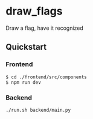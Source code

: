 # draw_flags
Draw a flag, have it recognized

## Quickstart


### Frontend
```
$ cd ./frontend/src/components
$ npm run dev
```


### Backend
```
./run.sh backend/main.py
```
